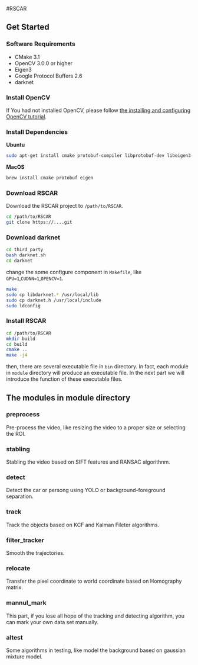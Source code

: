 #RSCAR
## Get Started 
### Software Requirements

- CMake 3.1
- OpenCV 3.0.0 or higher
- Eigen3
- Google Protocol Buffers 2.6
- darknet

### Install OpenCV
If You had not installed OpenCV, please follow [the installing and configuring OpenCV tutorial](https://blog.csdn.net/u013066730/article/details/79411767).

### Install Dependencies

**Ubuntu**

```bash
sudo apt-get install cmake protobuf-compiler libprotobuf-dev libeigen3-dev 
```

**MacOS**

```bash
brew install cmake protobuf eigen
```

### Download RSCAR
Download the RSCAR project to `/path/to/RSCAR`.

```bash
cd /path/to/RSCAR
git clone https://....git
```

### Download darknet

```bash
cd third_party
bash darknet.sh
cd darknet
```
change the some configure component in `Makefile`, like `GPU=1`,`CUDNN=1`,`OPENCV=1`.

```bash
make
sudo cp libdarknet.* /usr/local/lib
sudo cp darknet.h /usr/local/include
sudo ldconfig
```

### Install RSCAR
```bash
cd /path/to/RSCAR
mkdir build
cd build
cmake ..
make -j4
```
then, there are several executable file in `bin` directory. In fact, each module in `module` directory will produce an executable file. In the next part we will introduce the function of these executable files.


## The modules in module directory
### preprocess
Pre-process the video, like resizing the video to a proper size or selecting the ROI.
### stabling
Stabling the video based on SIFT features and RANSAC algorithnm.
### detect
Detect the car or persong using YOLO or background-foreground separation.
### track
Track the objects based on KCF and Kalman Fileter algorithms.
### filter_tracker
Smooth the trajectories.
### relocate
Transfer the pixel coordinate to world coordinate based on Homography matrix.
### mannul_mark
This part, if you lose all hope of the tracking and detecting algorithm, you can mark your own data set manually.
### altest
Some algorithms in testing, like model the background based on gaussian mixture model.











